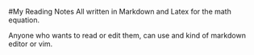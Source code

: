#My Reading Notes
All written in Markdown and Latex for the math equation.

Anyone who wants to read or edit them, can use and kind of markdown editor or vim.
